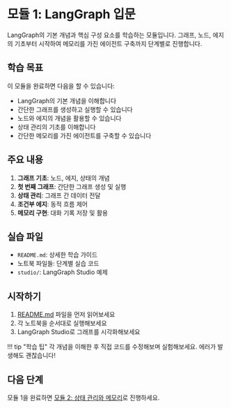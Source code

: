 # 모듈 1: LangGraph 입문

LangGraph의 기본 개념과 핵심 구성 요소를 학습하는 모듈입니다. 그래프, 노드, 에지의 기초부터 시작하여 메모리를 가진 에이전트 구축까지 단계별로 진행합니다.

## 학습 목표

이 모듈을 완료하면 다음을 할 수 있습니다:

- LangGraph의 기본 개념을 이해합니다
- 간단한 그래프를 생성하고 실행할 수 있습니다
- 노드와 에지의 개념을 활용할 수 있습니다
- 상태 관리의 기초를 이해합니다
- 간단한 메모리를 가진 에이전트를 구축할 수 있습니다

## 주요 내용

1. **그래프 기초**: 노드, 에지, 상태의 개념
2. **첫 번째 그래프**: 간단한 그래프 생성 및 실행
3. **상태 관리**: 그래프 간 데이터 전달
4. **조건부 에지**: 동적 흐름 제어
5. **메모리 구현**: 대화 기록 저장 및 활용

## 실습 파일

- `README.md`: 상세한 학습 가이드
- 노트북 파일들: 단계별 실습 코드
- `studio/`: LangGraph Studio 예제

## 시작하기

1. [README.md](README.md) 파일을 먼저 읽어보세요
2. 각 노트북을 순서대로 실행해보세요
3. LangGraph Studio로 그래프를 시각화해보세요

!!! tip "학습 팁"
    각 개념을 이해한 후 직접 코드를 수정해보며 실험해보세요. 에러가 발생해도 괜찮습니다!

## 다음 단계

모듈 1을 완료하면 [모듈 2: 상태 관리와 메모리](../module-2/index.md)로 진행하세요.